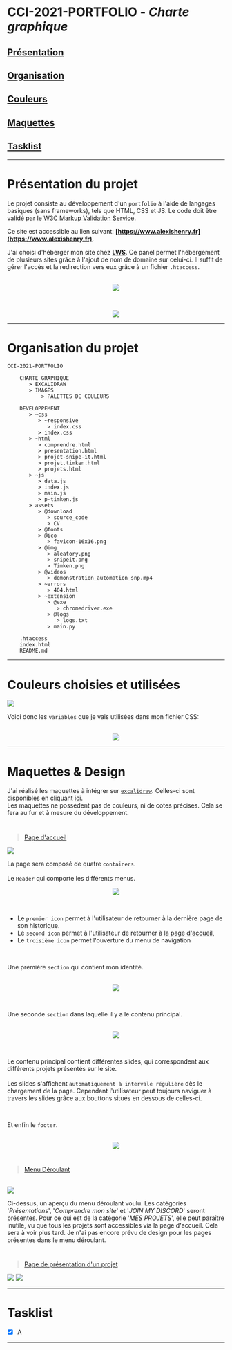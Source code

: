 # CCI-2021-PORTFOLIO - **_Charte graphique_**

## **[Présentation](#présentation-du-projet)**

## **[Organisation](#organisation-du-projet)**

## **[Couleurs](#couleurs-choisies-et-utilisées)**

## **[Maquettes](#maquettes--design)**

## **[Tasklist](#tasklist-1)**

---

# **Présentation du projet**

Le projet consiste au développement d'un `portfolio` à l'aide de langages basiques (sans frameworks), tels que HTML, CSS et JS. Le code doit être validé par le [W3C Markup Validation Service](https://validator.w3.org/).

Ce site est accessible au lien suivant: **[https://www.alexishenry.fr](https://www.alexishenry.fr)**.

J'ai choisi d'héberger mon site chez **[LWS](https://www.lws.fr/)**.
Ce panel permet l'hébergement de plusieurs sites grâce à l'ajout de nom de domaine sur celui-ci. Il suffit de gérer l'accès et la redirection vers eux grâce à un fichier `.htaccess`.<br><br>

<p align="center">
<img src="CHARTE GRAPHIQUE\IMAGES\DOMAINS.png">
</p><br>
<p align="center">
<img src="CHARTE GRAPHIQUE\IMAGES\htaccess.png">
</p>

---

# **Organisation du projet**

    CCI-2021-PORTFOLIO

        CHARTE GRAPHIQUE
           > EXCALIDRAW
           > IMAGES
               > PALETTES DE COULEURS

        DEVELOPPEMENT
           > ~css
              > ~responsive
                 > index.css
              > index.css
           > ~html
              > comprendre.html
              > presentation.html
              > projet-snipe-it.html
              > projet.timken.html
              > projets.html
           > ~js
              > data.js
              > index.js
              > main.js
              > p-timken.js
           > assets
              > @download
                 > source_code
                 > CV
              > @fonts
              > @ico
                 > favicon-16x16.png
              > @img
                 > aleatory.png
                 > snipeit.png
                 > Timken.png
              > @videos
                 > demonstration_automation_snp.mp4
              > ~errors
                 > 404.html
              > ~extension
                 > @exe
                    > chromedriver.exe
                 > @logs
                    > logs.txt
                 > main.py

        .htaccess
        index.html
        README.md

---

# **Couleurs choisies et utilisées**

<img src="CHARTE GRAPHIQUE\IMAGES\PALETTES DE COULEURS\AC - Palette 4.jpeg"><br>

Voici donc les `variables` que je vais utilisées dans mon fichier CSS:

<p align="center"><br>
<img src="CHARTE GRAPHIQUE\IMAGES\root css.png">
</p>

---

# **Maquettes & Design**

J'ai réalisé les maquettes à intégrer sur [`excalidraw`](https://excalidraw.com/).
Celles-ci sont disponibles en cliquant [ici](https://github.com/AlxisHenry/CCI-2021-PORTFOLIO/tree/main/CHARTE%20GRAPHIQUE/EXCALIDRAW).<br>
Les maquettes ne possèdent pas de couleurs, ni de cotes précises. Cela se fera au fur et à mesure du développement.

#

> [Page d'accueil](https://alexishenry.fr/)

<img src="CHARTE GRAPHIQUE\IMAGES\Page d'arrivée.png">

La page sera composé de quatre `containers`. <br><br>
Le `Header` qui comporte les différents menus.<br>

<p align="center">
<img src="CHARTE GRAPHIQUE\IMAGES\menus.png">
</p>
<br>

   - Le `premier icon` permet à l'utilisateur de retourner à la dernière page de son historique.
   - Le `second icon` permet à l'utilisateur de retourner à [la page d'accueil](https://www.alexishenry.fr/index.html), 
   - Le `troisième icon` permet l'ouverture du menu de navigation 

<br>

Une première `section` qui contient mon identité.<br><br>

<p align="center">
<img src="CHARTE GRAPHIQUE\IMAGES\identite.png">
</p>
<br>

Une seconde `section` dans laquelle il y a le contenu principal. <br><br>

<p align="center">
<img src="CHARTE GRAPHIQUE\IMAGES\contenu.png">
</p><br>

Le contenu principal contient différentes slides, qui correspondent aux différents projets présentés sur le site.<BR><br>
Les slides s'affichent ``automatiquement à intervale régulière`` dès le chargement de la page. Cependant l'utilisateur peut toujours naviguer à travers les slides grâce aux bouttons situés en dessous de celles-ci.

<br>


Et enfin le `footer`.<br><br>

<p align="center">
<img src="CHARTE GRAPHIQUE\IMAGES\footer.png">
</p>

#

> [Menu Déroulant](https://alexishenry.fr/)

<br>
<img src="CHARTE GRAPHIQUE\IMAGES\Menu déroulant.png" />

Ci-dessus, un aperçu du menu déroulant voulu. Les catégories '_Présentations_', '_Comprendre mon site_' et '_JOIN MY DISCORD_' seront présentes. Pour ce qui est de la catégorie '_MES PROJETS_', elle peut paraître inutile, vu que tous les projets sont accessibles via la page d'accueil. Cela sera à voir plus tard. Je n'ai pas encore prévu de design pour les pages présentes dans le menu déroulant.


<!-- <img src="CHARTE GRAPHIQUE\IMAGES\mznu.png" /> -->


#

> [Page de présentation d'un projet](https://alexishenry.fr/DEVELOPPEMENT/~html/projet-timken.html)


<img src="CHARTE GRAPHIQUE\IMAGES\Page présentation 1.png">


<img src="CHARTE GRAPHIQUE\IMAGES\Page présentation 2.png">

---

# **Tasklist**

- [x] A

---
